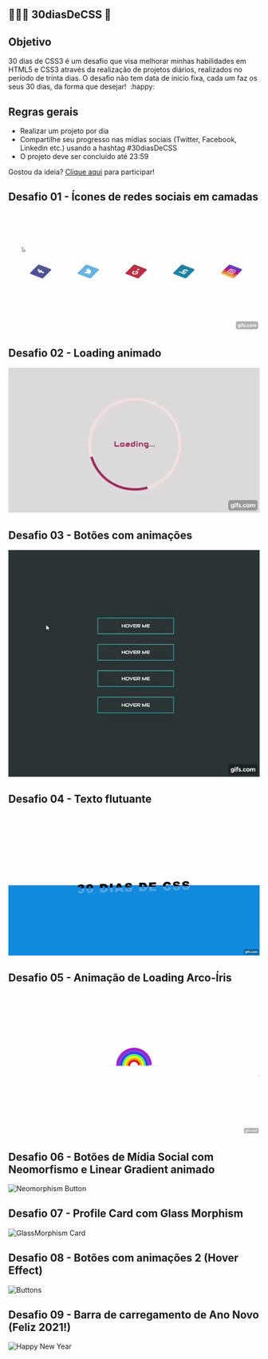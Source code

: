## 👨🏼‍💻 30diasDeCSS 🚀

## Objetivo

30 dias de CSS3 é um desafio que visa melhorar minhas habilidades em HTML5 e CSS3 através da realização de projetos diários, realizados no período de trinta dias. O desafio não tem data de inicio fixa, cada um faz os seus 30 dias, da forma que desejar! ​ :happy:

## Regras gerais

- Realizar um projeto por dia
- Compartilhe seu progresso nas mídias sociais (Twitter, Facebook, Linkedin etc.) usando a hashtag #30diasDeCSS
- O projeto deve ser concluído até 23:59



Gostou da ideia? [Clique aqui](https://github.com/MilenaCarecho/30diasDeCSS/issues/1) para participar!

## Desafio 01 - Ícones de redes sociais em camadas

![Icone de rede sociais em camadas](https://github.com/anderama/30diasdeCSS/blob/main/Desafios/Dia%2001/social-media-sheets.gif)

## Desafio 02 - Loading animado

![Loading animado](https://github.com/anderama/30diasdeCSS/blob/main/Desafios/Dia%2002/Loading%20Screen.gif)

## Desafio 03 - Botões com animações

![Botões animados](https://github.com/anderama/30diasdeCSS/blob/main/Desafios/Dia%2003/Animated%20Buttons.gif)

## Desafio 04 - Texto flutuante

![Texto flutuante](https://github.com/anderama/30diasdeCSS/blob/main/Desafios/Dia%2004/Floating-text.gif)

## Desafio 05 - Animação de Loading Arco-Íris

![Animação arco-íris](https://github.com/anderama/30diasdeCSS/blob/main/Desafios/Dia%2005/rainbow-loading.gif)

## Desafio 06 - Botões de Mídia Social com Neomorfismo e Linear Gradient animado

![Neomorphism Button](https://github.com/anderama/30diasdeCSS/blob/main/Desafios/Dia%2006/Neomorphism-Button.gif)

## Desafio 07 - Profile Card com Glass Morphism

![GlassMorphism Card](https://github.com/anderama/30diasdeCSS/blob/main/Desafios/Dia%2007/Glassmorphism-card.gif)

## Desafio 08 - Botões com animações 2 (Hover Effect)

![Buttons](https://github.com/anderama/30diasdeCSS/blob/main/Desafios/Dia%2008/Animated-buttons-2.gif)

## Desafio 09 - Barra de carregamento de Ano Novo (Feliz 2021!)

![Happy New Year](https://github.com/anderama/30diasdeCSS/blob/main/Desafios/Dia%2009/Happy-New-Year.gif)